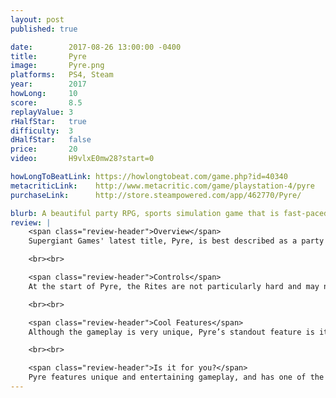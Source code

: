 ```yaml
---
layout: post
published: true

date:        2017-08-26 13:00:00 -0400
title:       Pyre
image:       Pyre.png
platforms:   PS4, Steam
year:        2017
howLong:     10
score:       8.5
replayValue: 3
rHalfStar:   true
difficulty:  3
dHalfStar:   false
price:       20
video:       H9vlxE0mw28?start=0

howLongToBeatLink: https://howlongtobeat.com/game.php?id=40340
metacriticLink:    http://www.metacritic.com/game/playstation-4/pyre
purchaseLink:      http://store.steampowered.com/app/462770/Pyre/

blurb: A beautiful party RPG, sports simulation game that is fast-paced, challenging, and unique.
review: |
    <span class="review-header">Overview</span>
    Supergiant Games' latest title, Pyre, is best described as a party RPG crossed with a sports simulation. In this game, you assemble a team of exiles and have them compete in rituals called “Rites” to earn back their freedom. Each exile you add to your party falls into one of eight different classes, and since each Rite requires three exiles, this leads to a huge number of possible character and class combinations to try. The actual gameplay of the Rites has a simple premise – take a ball and put it in your opponent’s Pyre. This underlying simplicity belies a complex game, one which is satisfyingly fast-paced, challenging, and fairly unique. Combined with Pyre’s excellent visuals and music and its truly immersive story, this creates a very satisfying gameplay experience.

    <br><br>

    <span class="review-header">Controls</span>
    At the start of Pyre, the Rites are not particularly hard and may not challenge player’s skills. As the game progresses, however, the enemies in the Rites hone their skills and increase their intelligence, leading to more engaging trials. For players who want an even greater test of their skills, after a certain point the game allows players to invoke ancient demons in their Rites, which increase the difficulty even more and give the player additional bonuses for success. This mechanic allows players to fine-tune the difficulty of each Rite, giving a satisfying experience for those wanting a more casual experience, and those wishing to triumph over god level difficulty.

    <br><br>

    <span class="review-header">Cool Features</span>
    Although the gameplay is very unique, Pyre’s standout feature is its character development and worldbuilding. In addition to the one hundred plus pages of lore for the world, Pyre weaves in a ton of character-character interactions. Player choices are the primary trigger for these exchanges, as where you go for your Rites, which characters are still in your party, and even which dialogue lines you choose influence what your party members talk about. It is impossible to explore every character fully in the space of one play through, adding an additional level of replay value for those interested in really getting to know their band of exiles.

    <br><br>

    <span class="review-header">Is it for you?</span>
    Pyre features unique and entertaining gameplay, and has one of the most in depth and immersive story telling experiences of any recent game. The amount of content included in the game, and the high level of the content, more than warrants its price, and should keep players coming back to Pyre for years to come.
---
```

